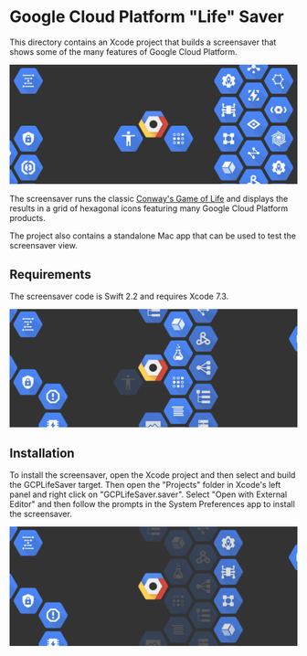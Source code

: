 # Google Cloud Platform "Life" Saver

This directory contains an Xcode project that builds a screensaver
that shows some of the many features of Google Cloud Platform.

![Screen Shot 1](screenshots/ScreenShot-1.png)

The screensaver runs the classic
[Conway's Game of Life](https://en.wikipedia.org/wiki/Conway%27s_Game_of_Life)
and displays the results in a grid of hexagonal icons featuring many
Google Cloud Platform products.

The project also contains a standalone Mac app that can be used to
test the screensaver view.

## Requirements

The screensaver code is Swift 2.2 and requires Xcode 7.3.

![Screen Shot 2](screenshots/ScreenShot-2.png)

## Installation

To install the screensaver, open the Xcode project and then 
select and build the GCPLifeSaver target. Then open the "Projects"
folder in Xcode's left panel and right click on "GCPLifeSaver.saver".
Select "Open with External Editor" and then follow the prompts in
the System Preferences app to install the screensaver.

![Screen Shot 3](screenshots/ScreenShot-3.png)
